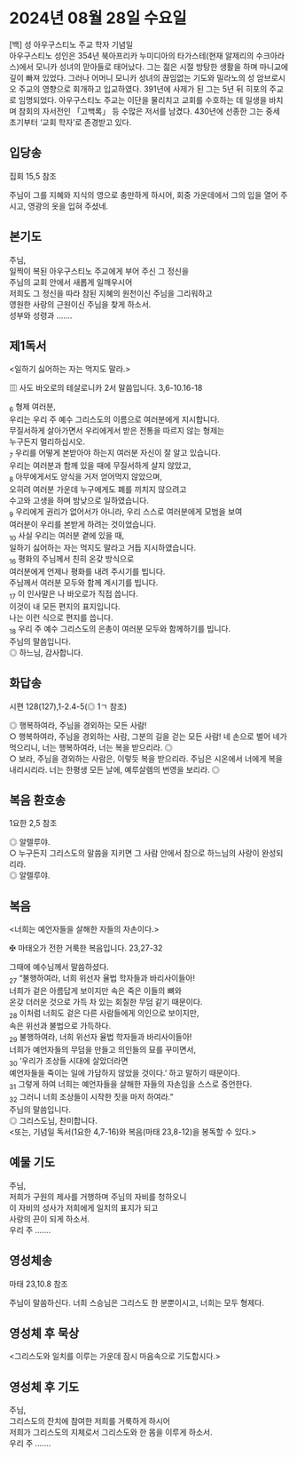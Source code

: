 # 2024년 08월 28일 수요일

[백] 성 아우구스티노 주교 학자 기념일  
아우구스티노 성인은 354년 북아프리카 누미디아의 타가스테(현재 알제리의 수크아라스)에서 모니카 성녀의 맏아들로 태어났다. 그는 젊은 시절 방탕한 생활을 하며 마니교에 깊이 빠져 있었다. 그러나 어머니 모니카 성녀의 끊임없는 기도와 밀라노의 성 암브로시오 주교의 영향으로 회개하고 입교하였다. 391년에 사제가 된 그는 5년 뒤 히포의 주교로 임명되었다.
아우구스티노 주교는 이단을 물리치고 교회를 수호하는 데 일생을 바치며 참회의 자서전인 「고백록」 등 수많은 저서를 남겼다. 430년에 선종한 그는 중세 초기부터 ‘교회 학자’로 존경받고 있다.


## 입당송

집회 15,5 참조

주님이 그를 지혜와 지식의 영으로 충만하게 하시어, 회중 가운데에서 그의 입을 열어 주시고, 영광의 옷을 입혀 주셨네.  
  
## 본기도

주님,  
일찍이 복된 아우구스티노 주교에게 부어 주신 그 정신을  
주님의 교회 안에서 새롭게 일깨우시어  
저희도 그 정신을 따라 참된 지혜의 원천이신 주님을 그리워하고  
영원한 사랑의 근원이신 주님을 찾게 하소서.  
성부와 성령과 …….  
  
## 제1독서

<일하기 싫어하는 자는 먹지도 말라.>

▥ 사도 바오로의 테살로니카 2서 말씀입니다. 3,6-10.16-18

<sub>6</sub> 형제 여러분,  
우리는 우리 주 예수 그리스도의 이름으로 여러분에게 지시합니다.  
무질서하게 살아가면서 우리에게서 받은 전통을 따르지 않는 형제는  
누구든지 멀리하십시오.  
<sub>7</sub> 우리를 어떻게 본받아야 하는지 여러분 자신이 잘 알고 있습니다.  
우리는 여러분과 함께 있을 때에 무질서하게 살지 않았고,  
<sub>8</sub> 아무에게서도 양식을 거저 얻어먹지 않았으며,  
오히려 여러분 가운데 누구에게도 폐를 끼치지 않으려고  
수고와 고생을 하며 밤낮으로 일하였습니다.  
<sub>9</sub> 우리에게 권리가 없어서가 아니라, 우리 스스로 여러분에게 모범을 보여  
여러분이 우리를 본받게 하려는 것이었습니다.  
<sub>10</sub> 사실 우리는 여러분 곁에 있을 때,  
일하기 싫어하는 자는 먹지도 말라고 거듭 지시하였습니다.  
<sub>16</sub> 평화의 주님께서 친히 온갖 방식으로  
여러분에게 언제나 평화를 내려 주시기를 빕니다.  
주님께서 여러분 모두와 함께 계시기를 빕니다.  
<sub>17</sub> 이 인사말은 나 바오로가 직접 씁니다.  
이것이 내 모든 편지의 표지입니다.  
나는 이런 식으로 편지를 씁니다.  
<sub>18</sub> 우리 주 예수 그리스도의 은총이 여러분 모두와 함께하기를 빕니다.  
주님의 말씀입니다.  
◎ 하느님, 감사합니다.  
  
## 화답송

시편 128(127),1-2.4-5(◎ 1ㄱ 참조)

◎ 행복하여라, 주님을 경외하는 모든 사람!  
○ 행복하여라, 주님을 경외하는 사람, 그분의 길을 걷는 모든 사람! 네 손으로 벌어 네가 먹으리니, 너는 행복하여라, 너는 복을 받으리라. ◎  
○ 보라, 주님을 경외하는 사람은, 이렇듯 복을 받으리라. 주님은 시온에서 너에게 복을 내리시리라. 너는 한평생 모든 날에, 예루살렘의 번영을 보리라. ◎  
  
## 복음 환호송

1요한 2,5 참조

◎ 알렐루야.  
○ 누구든지 그리스도의 말씀을 지키면 그 사람 안에서 참으로 하느님의 사랑이 완성되리라.  
◎ 알렐루야.  
  
## 복음

<너희는 예언자들을 살해한 자들의 자손이다.>

✠ 마태오가 전한 거룩한 복음입니다. 23,27-32

그때에 예수님께서 말씀하셨다.  
<sub>27</sub> “불행하여라, 너희 위선자 율법 학자들과 바리사이들아!  
너희가 겉은 아름답게 보이지만 속은 죽은 이들의 뼈와  
온갖 더러운 것으로 가득 차 있는 회칠한 무덤 같기 때문이다.  
<sub>28</sub> 이처럼 너희도 겉은 다른 사람들에게 의인으로 보이지만,  
속은 위선과 불법으로 가득하다.  
<sub>29</sub> 불행하여라, 너희 위선자 율법 학자들과 바리사이들아!  
너희가 예언자들의 무덤을 만들고 의인들의 묘를 꾸미면서,  
<sub>30</sub> ‘우리가 조상들 시대에 살았더라면  
예언자들을 죽이는 일에 가담하지 않았을 것이다.’ 하고 말하기 때문이다.  
<sub>31</sub> 그렇게 하여 너희는 예언자들을 살해한 자들의 자손임을 스스로 증언한다.  
<sub>32</sub> 그러니 너희 조상들이 시작한 짓을 마저 하여라.”  
주님의 말씀입니다.  
◎ 그리스도님, 찬미합니다.  
<또는, 기념일 독서(1요한 4,7-16)와 복음(마태 23,8-12)을 봉독할 수 있다.>  
  
## 예물 기도

주님,  
저희가 구원의 제사를 거행하며 주님의 자비를 청하오니  
이 자비의 성사가 저희에게 일치의 표지가 되고  
사랑의 끈이 되게 하소서.  
우리 주 …….  
  
## 영성체송

마태 23,10.8 참조

주님이 말씀하신다. 너희 스승님은 그리스도 한 분뿐이시고, 너희는 모두 형제다.  
  
## 영성체 후 묵상

<그리스도와 일치를 이루는 가운데 잠시 마음속으로 기도합시다.>  
## 영성체 후 기도

주님,  
그리스도의 잔치에 참여한 저희를 거룩하게 하시어  
저희가 그리스도의 지체로서 그리스도와 한 몸을 이루게 하소서.  
우리 주 …….